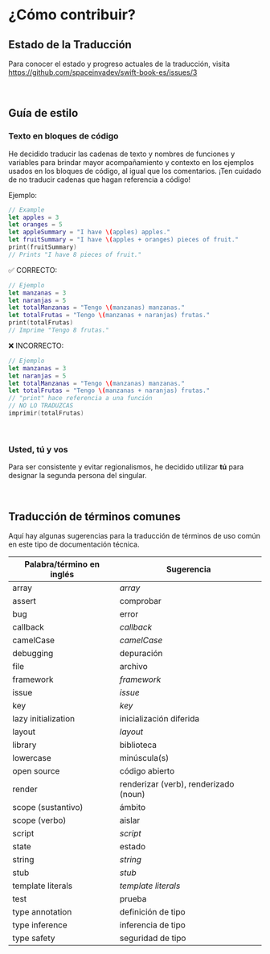 # ¿Cómo contribuir?

## Estado de la Traducción

Para conocer el estado y progreso actuales de la traducción, visita <https://github.com/spaceinvadev/swift-book-es/issues/3>

<br>

## Guía de estilo

### Texto en bloques de código

He decidido traducir las cadenas de texto y nombres de funciones y variables para brindar mayor acompañamiento y contexto en los ejemplos usados en los bloques de código, al igual que los comentarios. ¡Ten cuidado de no traducir cadenas que hagan referencia a código!

Ejemplo:

```swift
// Example
let apples = 3
let oranges = 5
let appleSummary = "I have \(apples) apples."
let fruitSummary = "I have \(apples + oranges) pieces of fruit."
print(fruitSummary)
// Prints "I have 8 pieces of fruit."
```

✅ CORRECTO:

```swift
// Ejemplo
let manzanas = 3
let naranjas = 5
let totalManzanas = "Tengo \(manzanas) manzanas."
let totalFrutas = "Tengo \(manzanas + naranjas) frutas."
print(totalFrutas)
// Imprime "Tengo 8 frutas."
```

❌ INCORRECTO:

```swift
// Ejemplo
let manzanas = 3
let naranjas = 5
let totalManzanas = "Tengo \(manzanas) manzanas."
let totalFrutas = "Tengo \(manzanas + naranjas) frutas."
// "print" hace referencia a una función
// NO LO TRADUZCAS
imprimir(totalFrutas)
```

<br>

### Usted, tú y vos

Para ser consistente y evitar regionalismos, he decidido utilizar **tú** para designar la segunda persona del singular.

<br>

## Traducción de términos comunes

Aquí hay algunas sugerencias para la traducción de términos de uso común en este tipo de documentación técnica.

| Palabra/término en inglés | Sugerencia                            |
| ------------------------- | ------------------------------------- |
| array                     | _array_                               |
| assert                    | comprobar                             |
| bug                       | error                                 |
| callback                  | _callback_                            |
| camelCase                 | _camelCase_                           |
| debugging                 | depuración                            |
| file                      | archivo                               |
| framework                 | _framework_                           |
| issue                     | _issue_                               |
| key                       | _key_                                 |
| lazy initialization       | inicialización diferida               |
| layout                    | _layout_                              |
| library                   | biblioteca                            |
| lowercase                 | minúscula(s)                          |
| open source               | código abierto                        |
| render                    | renderizar (verb), renderizado (noun) |
| scope (sustantivo)        | ámbito                                |
| scope (verbo)             | aislar                                |
| script                    | _script_                              |
| state                     | estado                                |
| string                    | _string_                              |
| stub                      | _stub_                                |
| template literals         | _template literals_                   |
| test                      | prueba                                |
| type annotation           | definición de tipo                    |
| type inference            | inferencia de tipo                    |
| type safety               | seguridad de tipo                     |
